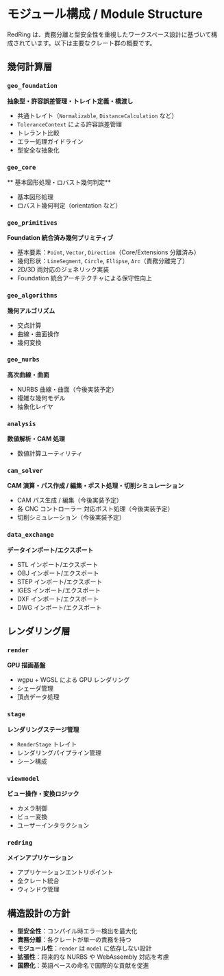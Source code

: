 # モジュール構成 / Module Structure

RedRing は、責務分離と型安全性を重視したワークスペース設計に基づいて構成されています。以下は主要なクレート群の概要です。

## 幾何計算層

### `geo_foundation`

**抽象型・許容誤差管理・トレイト定義・橋渡し**

- 共通トレイト（`Normalizable`, `DistanceCalculation` など）
- `ToleranceContext` による許容誤差管理
- トレラント比較
- エラー処理ガイドライン
- 型安全な抽象化

### `geo_core`

** 基本図形処理・ロバスト幾何判定**

- 基本図形処理
- ロバスト幾何判定（orientation など）

### `geo_primitives`

**Foundation 統合済み幾何プリミティブ**

- 基本要素：`Point`, `Vector`, `Direction`（Core/Extensions 分離済み）
- 幾何形状：`LineSegment`, `Circle`, `Ellipse`, `Arc`（責務分離完了）
- 2D/3D 両対応のジェネリック実装
- Foundation 統合アーキテクチャによる保守性向上

### `geo_algorithms`

**幾何アルゴリズム**

- 交点計算
- 曲線・曲面操作
- 幾何変換

### `geo_nurbs`

**高次曲線・曲面**

- NURBS 曲線・曲面（今後実装予定）
- 複雑な幾何モデル
- 抽象化レイヤ

### `analysis`

**数値解析・CAM 処理**

- 数値計算ユーティリティ

### `cam_solver`

**CAM 演算・パス作成 / 編集・ポスト処理・切削シミュレーション**

- CAM パス生成 / 編集（今後実装予定）
- 各 CNC コントローラー 対応ポスト処理（今後実装予定）
- 切削シミュレーション（今後実装予定）

### `data_exchange`

**データインポート/エクスポート**

- STL インポート/エクスポート
- OBJ インポート/エクスポート
- STEP インポート/エクスポート
- IGES インポート/エクスポート
- DXF インポート/エクスポート
- DWG インポート/エクスポート

## レンダリング層

### `render`

**GPU 描画基盤**

- wgpu + WGSL による GPU レンダリング
- シェーダ管理
- 頂点データ処理

### `stage`

**レンダリングステージ管理**

- `RenderStage` トレイト
- レンダリングパイプライン管理
- シーン構成

### `viewmodel`

**ビュー操作・変換ロジック**

- カメラ制御
- ビュー変換
- ユーザーインタラクション

### `redring`

**メインアプリケーション**

- アプリケーションエントリポイント
- 全クレート統合
- ウィンドウ管理

## 構造設計の方針

- **型安全性**：コンパイル時エラー検出を最大化
- **責務分離**：各クレートが単一の責務を持つ
- **モジュール性**：`render` は `model` に依存しない設計
- **拡張性**：将来的な NURBS や WebAssembly 対応を考慮
- **国際化**：英語ベースの命名で国際的な貢献を促進
